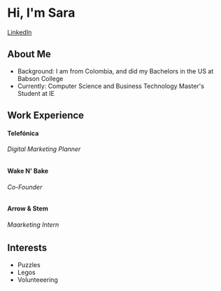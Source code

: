 <head>
    <h1 style=text-align: center;>Hi, I'm Sara</h1>
    <a href="https://www.linkedin.com/feed/">LinkedIn</a>
</head>
<body>   
<div class="content">
    <div class="section">
        <h2 class="section-title">About Me</h2>
        <p class="section-content">
            <ul>
                <li>Background: I am from Colombia, and did my Bachelors in the US at Babson College</li>
                <li>Currently: Computer Science and Business Technology Master's Student at IE</li>
            </ul>
        </p>
    </div>
    <div class="section">
        <h2 class="section-title">Work Experience</h2>
        <p class="section-content">
            <h4>Telefónica</h4>
            <h6>Digital Marketing Planner</h6>
            <h4>Wake N' Bake</h4>
            <h6>Co-Founder</h6>
            <h4>Arrow & Stem</h4>
            <h6>Maarketing Intern</h6>
        </p>
    </div>
    <div class="section">
        <h2 class="section-title">Interests</h2>
        <p class="section-content">
            <ul>
                <li>Puzzles</li>
                <li>Legos</li>
                <li>Volunteeering</li>
            </ul>
        </p>
    </div>
    <!-- Additional sections such as Skills, Work Experience, Certifications, or Publications can be added here -->
</div>
</body>

